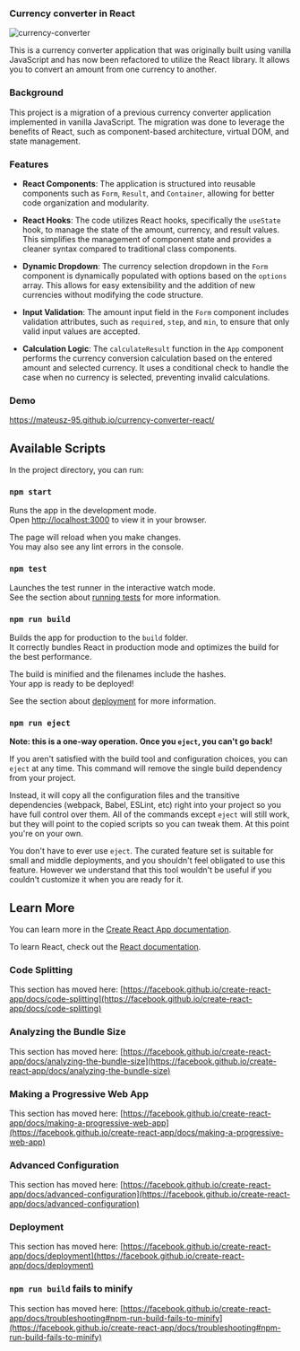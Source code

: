 ### Currency converter in React

![currency-converter](https://github.com/Mateusz-95/currency-converter-react/blob/main/public/img/Zrzut%20ekranu%202023-07-22%20o%2011.24.11.png?raw=true)

This is a currency converter application that was originally built using vanilla JavaScript and has now been refactored to utilize the React library. It allows you to convert an amount from one currency to another.

### Background

This project is a migration of a previous currency converter application implemented in vanilla JavaScript. The migration was done to leverage the benefits of React, such as component-based architecture, virtual DOM, and state management.

### Features

- **React Components**: The application is structured into reusable components such as `Form`, `Result`, and `Container`, allowing for better code organization and modularity.

- **React Hooks**: The code utilizes React hooks, specifically the `useState` hook, to manage the state of the amount, currency, and result values. This simplifies the management of component state and provides a cleaner syntax compared to traditional class components.

- **Dynamic Dropdown**: The currency selection dropdown in the `Form` component is dynamically populated with options based on the `options` array. This allows for easy extensibility and the addition of new currencies without modifying the code structure.

- **Input Validation**: The amount input field in the `Form` component includes validation attributes, such as `required`, `step`, and `min`, to ensure that only valid input values are accepted.

- **Calculation Logic**: The `calculateResult` function in the `App` component performs the currency conversion calculation based on the entered amount and selected currency. It uses a conditional check to handle the case when no currency is selected, preventing invalid calculations.

### Demo 
https://mateusz-95.github.io/currency-converter-react/

## Available Scripts

In the project directory, you can run:

### `npm start`

Runs the app in the development mode.\
Open [http://localhost:3000](http://localhost:3000) to view it in your browser.

The page will reload when you make changes.\
You may also see any lint errors in the console.

### `npm test`

Launches the test runner in the interactive watch mode.\
See the section about [running tests](https://facebook.github.io/create-react-app/docs/running-tests) for more information.

### `npm run build`

Builds the app for production to the `build` folder.\
It correctly bundles React in production mode and optimizes the build for the best performance.

The build is minified and the filenames include the hashes.\
Your app is ready to be deployed!

See the section about [deployment](https://facebook.github.io/create-react-app/docs/deployment) for more information.

### `npm run eject`

**Note: this is a one-way operation. Once you `eject`, you can't go back!**

If you aren't satisfied with the build tool and configuration choices, you can `eject` at any time. This command will remove the single build dependency from your project.

Instead, it will copy all the configuration files and the transitive dependencies (webpack, Babel, ESLint, etc) right into your project so you have full control over them. All of the commands except `eject` will still work, but they will point to the copied scripts so you can tweak them. At this point you're on your own.

You don't have to ever use `eject`. The curated feature set is suitable for small and middle deployments, and you shouldn't feel obligated to use this feature. However we understand that this tool wouldn't be useful if you couldn't customize it when you are ready for it.

## Learn More

You can learn more in the [Create React App documentation](https://facebook.github.io/create-react-app/docs/getting-started).

To learn React, check out the [React documentation](https://reactjs.org/).

### Code Splitting

This section has moved here: [https://facebook.github.io/create-react-app/docs/code-splitting](https://facebook.github.io/create-react-app/docs/code-splitting)

### Analyzing the Bundle Size

This section has moved here: [https://facebook.github.io/create-react-app/docs/analyzing-the-bundle-size](https://facebook.github.io/create-react-app/docs/analyzing-the-bundle-size)

### Making a Progressive Web App

This section has moved here: [https://facebook.github.io/create-react-app/docs/making-a-progressive-web-app](https://facebook.github.io/create-react-app/docs/making-a-progressive-web-app)

### Advanced Configuration

This section has moved here: [https://facebook.github.io/create-react-app/docs/advanced-configuration](https://facebook.github.io/create-react-app/docs/advanced-configuration)

### Deployment

This section has moved here: [https://facebook.github.io/create-react-app/docs/deployment](https://facebook.github.io/create-react-app/docs/deployment)

### `npm run build` fails to minify

This section has moved here: [https://facebook.github.io/create-react-app/docs/troubleshooting#npm-run-build-fails-to-minify](https://facebook.github.io/create-react-app/docs/troubleshooting#npm-run-build-fails-to-minify)
